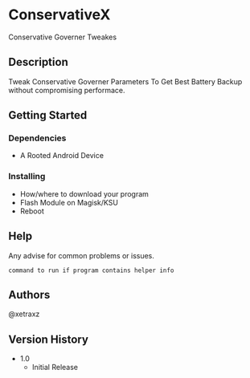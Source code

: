 # ConservativeX

Conservative Governer Tweakes

## Description

Tweak Conservative Governer Parameters To Get Best Battery Backup without compromising performace.

## Getting Started

### Dependencies

* A Rooted Android Device

### Installing

* How/where to download your program
* Flash Module on Magisk/KSU
* Reboot

## Help

Any advise for common problems or issues.
```
command to run if program contains helper info
```

## Authors
@xetraxz

## Version History
* 1.0
    * Initial Release
